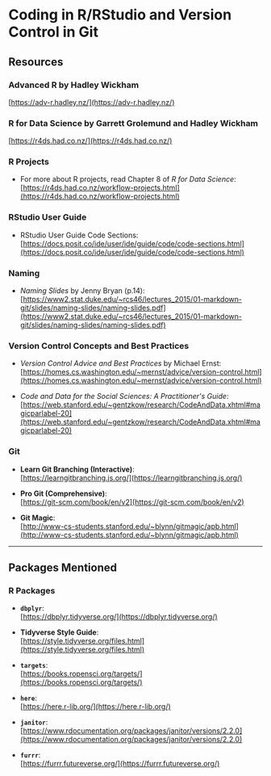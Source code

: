 # Coding in R/RStudio and Version Control in Git

## **Resources**

### **Advanced R** by Hadley Wickham  
  [https://adv-r.hadley.nz/](https://adv-r.hadley.nz/)  

### **R for Data Science** by Garrett Grolemund and Hadley Wickham  
  [https://r4ds.had.co.nz/](https://r4ds.had.co.nz/)  

### **R Projects**
- For more about R projects, read Chapter 8 of *R for Data Science*:  
  [https://r4ds.had.co.nz/workflow-projects.html](https://r4ds.had.co.nz/workflow-projects.html)

### **RStudio User Guide**  
- RStudio User Guide Code Sections:
 [https://docs.posit.co/ide/user/ide/guide/code/code-sections.html](https://docs.posit.co/ide/user/ide/guide/code/code-sections.html)

### **Naming**
- *Naming Slides* by Jenny Bryan (p.14):  
  [https://www2.stat.duke.edu/~rcs46/lectures_2015/01-markdown-git/slides/naming-slides/naming-slides.pdf](https://www2.stat.duke.edu/~rcs46/lectures_2015/01-markdown-git/slides/naming-slides/naming-slides.pdf)
  
### **Version Control Concepts and Best Practices**
- *Version Control Advice and Best Practices* by Michael Ernst:  
  [https://homes.cs.washington.edu/~mernst/advice/version-control.html](https://homes.cs.washington.edu/~mernst/advice/version-control.html)  

- *Code and Data for the Social Sciences: A Practitioner's Guide*:  
  [https://web.stanford.edu/~gentzkow/research/CodeAndData.xhtml#magicparlabel-20](https://web.stanford.edu/~gentzkow/research/CodeAndData.xhtml#magicparlabel-20)  

### **Git**
- **Learn Git Branching (Interactive)**:  
  [https://learngitbranching.js.org/](https://learngitbranching.js.org/)  

- **Pro Git (Comprehensive)**:  
  [https://git-scm.com/book/en/v2](https://git-scm.com/book/en/v2)  

- **Git Magic**:  
  [http://www-cs-students.stanford.edu/~blynn/gitmagic/apb.html](http://www-cs-students.stanford.edu/~blynn/gitmagic/apb.html)  

---

## **Packages Mentioned**

### **R Packages**
- **`dbplyr`**:  
  [https://dbplyr.tidyverse.org/](https://dbplyr.tidyverse.org/)  

- **Tidyverse Style Guide**:  
  [https://style.tidyverse.org/files.html](https://style.tidyverse.org/files.html)  

- **`targets`**:  
  [https://books.ropensci.org/targets/](https://books.ropensci.org/targets/)  

- **`here`**:  
  [https://here.r-lib.org/](https://here.r-lib.org/)  

- **`janitor`**:  
  [https://www.rdocumentation.org/packages/janitor/versions/2.2.0](https://www.rdocumentation.org/packages/janitor/versions/2.2.0)  

- **`furrr`**:  
  [https://furrr.futureverse.org/](https://furrr.futureverse.org/)  


